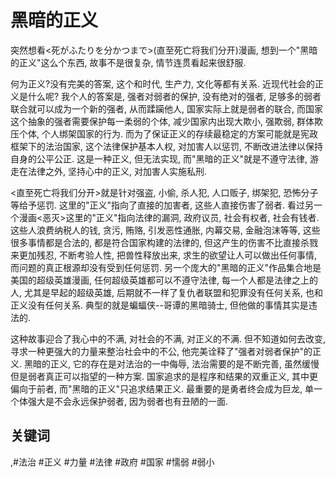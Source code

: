 # 黑暗的正义

突然想看<死がふたりを分かつまで>(直至死亡将我们分开)漫画, 想到一个"黑暗的正义"这么个东西, 故事不是很复杂, 情节连贯看起来很舒服.

何为正义?没有完美的答案, 这个和时代, 生产力, 文化等都有关系. 近现代社会的正义是什么呢? 我个人的答案是, 强者对弱者的保护, 没有绝对的强者, 足够多的弱者联合就可以成为一个新的强者, 从而蹂躏他人, 国家实际上就是弱者的联合, 而国家这个抽象的强者需要保护每一柔弱的个体, 减少国家内出现大欺小, 强欺弱, 群体欺压个体, 个人绑架国家的行为. 而为了保证正义的存续最稳定的方案可能就是宪政框架下的法治国家, 这个法律保护基本人权, 对加害人以惩罚, 不断改进法律以保持自身的公平公正. 这是一种正义, 但无法实现, 而"黑暗的正义"就是不遵守法律, 游走在法律之外, 坚持心中的正义, 对加害人实施私刑.

<直至死亡将我们分开>就是针对强盗, 小偷, 杀人犯, 人口贩子, 绑架犯, 恐怖分子等给予惩罚. 这里的"正义"指向了直接的加害者, 这些人直接伤害了弱者. 看过另一个漫画<恶灭>这里的"正义"指向法律的漏洞, 政府议员, 社会有权者, 社会有钱者. 这些人浪费纳税人的钱, 贪污, 贿赂, 引发恶性通胀, 内幕交易, 金融泡沫等等, 这些很多事情都是合法的, 都是符合国家构建的法律的, 但这产生的伤害不比直接杀戮来更加残忍, 不断考验人性, 把兽性释放出来, 求生的欲望让人可以做出任何事情, 而问题的真正根源却没有受到任何惩罚. 另一个庞大的"黑暗的正义"作品集合地是美国的超级英雄漫画, 任何超级英雄都可以不遵守法律, 每一个人都是法律之上的人, 尤其是早起的超级英雄, 后期就不一样了复仇者联盟和犯罪没有任何关系, 也和正义没有任何关系. 典型的就是蝙蝠侠\-\-哥谭的黑暗骑士, 但他做的事情其实是违法的.

这种故事迎合了我心中的不满, 对社会的不满, 对正义的不满. 但不知道如何去改变, 寻求一种更强大的力量来整治社会中的不公, 他完美诠释了"强者对弱者保护"的正义. 黑暗的正义, 它的存在是对法治的一中侮辱, 法治需要的是不断完善, 虽然缓慢但是弱者真正可以指望的一种方案.  国家追求的是程序和结果的双重正义, 其中更偏向于前者, 而"黑暗的正义"只追求结果正义. 最重要的是勇者终会成为巨龙, 单一个体强大是不会永远保护弱者, 因为弱者也有丑陋的一面.


## 关键词
 ,#法治 #正义 #力量 #法律 #政府 #国家 #懦弱 #弱小
